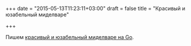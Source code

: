 +++
date = "2015-05-13T11:23:11+03:00"
draft = false
title = "Красивый и юзабельный миделваре"

+++

<p>Пишем <a href="http://laicos.com/writing-handsome-golang-middleware/">красивый и юзабельный миделваре на Go</a>.</p>

